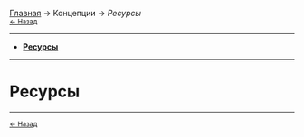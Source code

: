 [Главная](../index) → Концепции → *Ресурсы*<br>
<small>[← Назад](Sides/ "Концепции: Стороны")</small>

---

- [**Ресурсы**](#Resources)

---

# <a name="Resources"></a>Ресурсы


---

<small>[← Назад](Sides/ "Концепции: Стороны")</small>